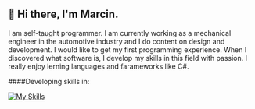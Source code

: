 ## 👋 Hi there, I'm Marcin.

I am self-taught programmer. I am currently working as a mechanical engineer in the automotive industry and I do content on design and development.
I would like to get my first programming experience. When I discovered what software is, I develop my skills in this field with passion. I really enjoy lerning languages and farameworks like C#. 

####Developing skills in:

[![My Skills](https://skillicons.dev/icons?i=cs,dotnet,git,github,visualstudio,&perline=6)](https://skillicons.dev)






<!--
**marcinkozakdev/marcinkozakdev** is a ✨ _special_ ✨ repository because its `README.md` (this file) appears on your GitHub profile.

Here are some ideas to get you started:

- 🔭 I’m currently working on ...
- 🌱 I’m currently learning ...
- 👯 I’m looking to collaborate on ...
- 🤔 I’m looking for help with ...
- 💬 Ask me about ...
- 📫 How to reach me: ...
- 😄 Pronouns: ...
- ⚡ Fun fact: ...
## My Stats:
![Anurag's GitHub stats](https://github-readme-stats.vercel.app/api?username=marcinkozakdev&theme=nord&show_icons=true)
#
[![Top Langs](https://github-readme-stats.vercel.app/api/top-langs/?username=marcinkozakdev&theme=nord)](https://github.com/marcinkozakdev/github-readme-stats)

![Git](https://img.shields.io/badge/git-%23F05033.svg?style=for-the-badge&logo=git&logoColor=white)
![.Net](https://img.shields.io/badge/.NET-5C2D91?style=for-the-badge&logo=.net&logoColor=white)
![C#](https://img.shields.io/badge/c%23-%23239120.svg?style=for-the-badge&logo=c-sharp&logoColor=white)
![MicrosoftSQLServer](https://img.shields.io/badge/Microsoft%20SQL%20Sever-CC2927?style=for-the-badge&logo=microsoft%20sql%20server&logoColor=white) 
![Postman](https://img.shields.io/badge/Postman-FF6C37?style=for-the-badge&logo=postman&logoColor=white)
-->
